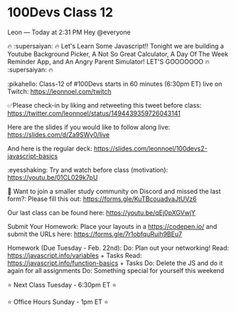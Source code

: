 # 100Devs Class 12

Leon — Today at 2:31 PM
Hey @everyone

🔥 :supersaiyan: 🔥 Let's Learn Some Javascript!! Tonight we are building a Youtube Background Picker, A Not So Great Calculator, A Day Of The Week Reminder App, and An Angry Parent Simulator! LET'S GOOOOOOO 🔥 :supersaiyan: 🔥

:pikahello:  Class-12 of #100Devs starts in 60 minutes (6:30pm ET) live on Twitch: https://leonnoel.com/twitch


✅Please check-in by liking and retweeting this tweet before class: https://twitter.com/leonnoel/status/1494439359726043141


Here are the slides if you would like to follow along live: https://slides.com/d/Za9SWy0/live

And here is the regular deck: https://slides.com/leonnoel/100devs2-javascript-basics

:eyesshaking: Try and watch before class (motivation): https://youtu.be/01CL029k7pU


🚨   Want to join a smaller study community on Discord and missed the last form?: Please fill this out: https://forms.gle/KuTBcouadvaJtUVz6

Our last class can be found here: https://youtu.be/qEj0pXGVwjY

Submit Your Homework:
Place your layouts in a https://codepen.io/ and submit the URLs here: https://forms.gle/7r1obfquRuih9BEu7

Homework (Due Tuesday - Feb. 22nd):
Do: Plan out your networking!
Read: https://javascript.info/variables + Tasks
Read: https://javascript.info/function-basics + Tasks
Do: Delete the JS and do it again for all assignments
Do: Something special for yourself this weekend

⭐  Next Class Tuesday - 6:30pm ET   ⭐ 
 
⭐  Office Hours Sunday - 1pm ET  ⭐ 




